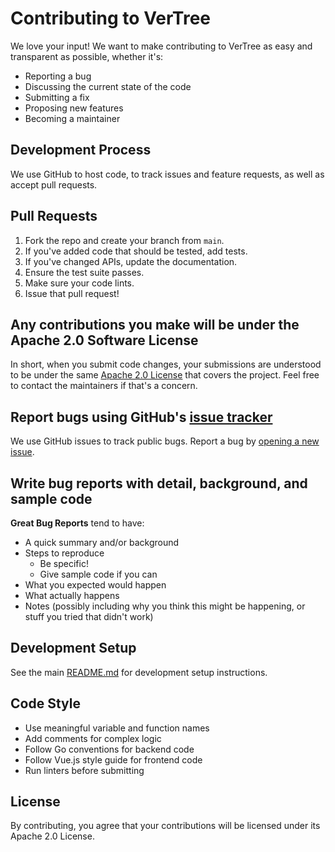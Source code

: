 # Contributing to VerTree

We love your input! We want to make contributing to VerTree as easy and transparent as possible, whether it's:

- Reporting a bug
- Discussing the current state of the code
- Submitting a fix
- Proposing new features
- Becoming a maintainer

## Development Process

We use GitHub to host code, to track issues and feature requests, as well as accept pull requests.

## Pull Requests

1. Fork the repo and create your branch from `main`.
2. If you've added code that should be tested, add tests.
3. If you've changed APIs, update the documentation.
4. Ensure the test suite passes.
5. Make sure your code lints.
6. Issue that pull request!

## Any contributions you make will be under the Apache 2.0 Software License

In short, when you submit code changes, your submissions are understood to be under the same [Apache 2.0 License](../LICENSE) that covers the project. Feel free to contact the maintainers if that's a concern.

## Report bugs using GitHub's [issue tracker](https://github.com/Run-Panel/VerTree/issues)

We use GitHub issues to track public bugs. Report a bug by [opening a new issue](https://github.com/Run-Panel/VerTree/issues/new).

## Write bug reports with detail, background, and sample code

**Great Bug Reports** tend to have:

- A quick summary and/or background
- Steps to reproduce
  - Be specific!
  - Give sample code if you can
- What you expected would happen
- What actually happens
- Notes (possibly including why you think this might be happening, or stuff you tried that didn't work)

## Development Setup

See the main [README.md](../README.md) for development setup instructions.

## Code Style

- Use meaningful variable and function names
- Add comments for complex logic
- Follow Go conventions for backend code
- Follow Vue.js style guide for frontend code
- Run linters before submitting

## License

By contributing, you agree that your contributions will be licensed under its Apache 2.0 License.
